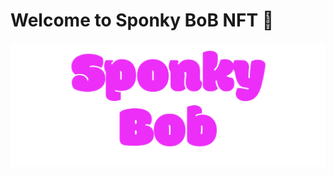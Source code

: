 # Welcome to Sponky BoB NFT 💎

![](https://github.com/sponkybob/sponkybob/blob/master/public/config/images/logo.png)
